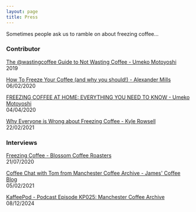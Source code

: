 ```yaml
---
layout: page
title: Press
---
```

Sometimes people ask us to ramble on about freezing coffee...

### Contributor ###

[The @wastingcoffee Guide to Not Wasting Coffee - Umeko Motoyoshi](https://umeshiso.com/listing/700208274/digital-download-not-wasting-coffee)  
2019

[How To Freeze Your Coffee (and why you should!) - Alexander Mills](https://alexandermills.ca/blog/freezing-coffee)  
06/02/2020

[FREEZING COFFEE AT HOME: EVERYTHING YOU NEED TO KNOW - Umeko Motoyoshi](https://urnex.com/blog/freezing-coffee-at-home-everything-you-need-to-know/)  
04/04/2020

[Why Everyone is Wrong about Freezing Coffee - Kyle Rowsell](https://youtu.be/5_NOVmzssBI)  
22/02/2021

### Interviews ###

[Freezing Coffee - Blossom Coffee Roasters](https://blossomcoffee.co.uk/freezing-coffee/)  
21/07/2020

[Coffee Chat with Tom from Manchester Coffee Archive - James' Coffee Blog](https://jamesg.blog/2021/02/05/coffee-chat-manchester-coffee-archive)  
05/02/2021

[KaffeePod - Podcast Episode KP025: Manchester Coffee Archive](https://zwcvdl.podcaster.de/kp025-manchester-coffee-archive/)
08/12/2024
